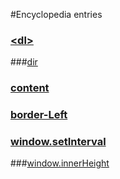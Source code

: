#Encyclopedia entries

### [\<dl\>](HTML-Description-List-Element.md)

###[dir](dir.md) 

### [content](content-CSS-property.md)

### [border-Left](border-left.md)

### [window.setInterval](window-set-Interval.md)

###[window.innerHeight](window-innerHeight.md)  
